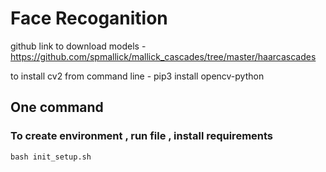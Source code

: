 # Face Recoganition

github link to download models - https://github.com/spmallick/mallick_cascades/tree/master/haarcascades

to install cv2 from command line - pip3 install opencv-python

## One command 

### To create  environment , run file , install requirements

```
bash init_setup.sh
```

